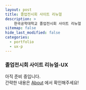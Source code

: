 ```yaml
---
layout: post
title: 졸업전시회 사이트 리뉴얼
description: >
    한국공학대학교 졸업전시회 사이트 리뉴얼
sitemap: false
hide_last_modified: false
categories:
  - portfolio
  - ux-p
---
```


### 졸업전시회 사이트 리뉴얼-UX

아직 준비 중입니다. <br>
간략한 내용은 [About] 에서 확인해주세요!

[About]: /about/#my-project


